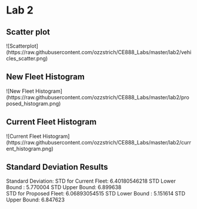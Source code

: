 <H1> Lab 2 </H2>

<H2> Scatter plot </H2>
![Scatterplot](https://raw.githubusercontent.com/ozzstrich/CE888_Labs/master/lab2/vehicles_scatter.png)

<br>
<H2> New Fleet Histogram </H2>
![New Fleet Histogram](https://raw.githubusercontent.com/ozzstrich/CE888_Labs/master/lab2/proposed_histogram.png)

<br>
<H2> Current Fleet Histogram </H2>
![Current Fleet Histogram](https://raw.githubusercontent.com/ozzstrich/CE888_Labs/master/lab2/current_histogram.png)

<H2> Standard Deviation Results </H2>
<p> 
Standard Deviation:
STD for Current Fleet:  6.40180546218
STD Lower Bound : 5.770004
STD Upper Bound: 6.899638
<br>
STD for Proposed Fleet:  6.06893054515
STD Lower Bound : 5.151614
STD Upper Bound: 6.847623
</p>
